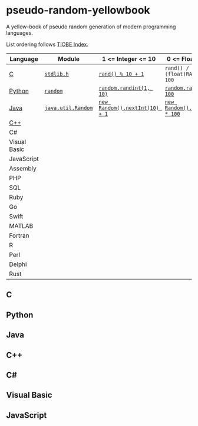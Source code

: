 # pseudo-random-yellowbook
A yellow-book of pseudo random generation of modern programming languages.

List ordering follows [TIOBE Index](https://www.tiobe.com/tiobe-index/).


| Language | Module | 1 <= Integer <= 10 | 0 <= Floating < 100 |
|----------|--------|--------------------|----------------------|
| [C](#c) | [`stdlib.h`](https://pubs.opengroup.org/onlinepubs/9699919799/basedefs/stdlib.h.html) | [`rand() % 10 + 1`](https://www.gnu.org/software/libc/manual/html_node/ISO-Random.html) | `rand() / (float)RAND_MAX * 100` |
| [Python](#python) | [`random`](https://docs.python.org/3/library/random.html) | [`random.randint(1, 10)`](https://docs.python.org/3/library/random.html#random.randint) | [`random.random() * 100`](https://docs.python.org/3/library/random.html#random.random) |
| [Java](#Java) | [`java.util.Random`](https://docs.oracle.com/en/java/javase/16/docs/api/java.base/java/util/Random.html) | [`new Random().nextInt(10) + 1`](https://docs.oracle.com/en/java/javase/16/docs/api/java.base/java/util/Random.html#nextInt()) | [`new Random().nextFloat() * 100`](https://docs.oracle.com/en/java/javase/16/docs/api/java.base/java/util/Random.html#nextFloat()) |
| [C++](#C++) |
| C# |
| Visual Basic |
| JavaScript |
| Assembly |
| PHP |
| SQL |
| Ruby |
| Go |
| Swift |
| MATLAB |
| Fortran |
| R |
| Perl |
| Delphi |
| Rust |

## C

## Python

## Java

## C++

## C#

## Visual Basic

## JavaScript

